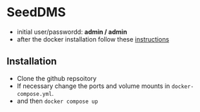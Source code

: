 # SeedDMS 

* initial user/passwordd: **admin / admin**
* after the docker installation follow these [instructions](https://github.com/bibbox/app-seeddms/blob/master/INSTALL-APP.md)

## Installation


* Clone the github repsoitory
* If necessary change the ports and volume mounts in `docker-compose.yml`.  
* and then `docker compose up`
